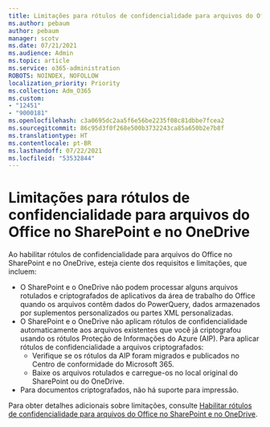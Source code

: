 ```yaml
---
title: Limitações para rótulos de confidencialidade para arquivos do Office no SharePoint e no OneDrive
ms.author: pebaum
author: pebaum
manager: scotv
ms.date: 07/21/2021
ms.audience: Admin
ms.topic: article
ms.service: o365-administration
ROBOTS: NOINDEX, NOFOLLOW
localization_priority: Priority
ms.collection: Adm_O365
ms.custom:
- "12451"
- "9000181"
ms.openlocfilehash: c3a0695dc2aa5f6e56be2235f08c81dbbe7fcea2
ms.sourcegitcommit: 86c95d3f0f268e500b3732243ca85a650b2e7b8f
ms.translationtype: HT
ms.contentlocale: pt-BR
ms.lasthandoff: 07/22/2021
ms.locfileid: "53532844"
---
```

# <a name="limitations-for-sensitivity-labels-for-office-files-in-sharepoint-and-onedrive"></a>Limitações para rótulos de confidencialidade para arquivos do Office no SharePoint e no OneDrive

Ao habilitar rótulos de confidencialidade para arquivos do Office no SharePoint e no OneDrive, esteja ciente dos requisitos e limitações, que incluem:

- O SharePoint e o OneDrive não podem processar alguns arquivos rotulados e criptografados de aplicativos da área de trabalho do Office quando os arquivos contêm dados do PowerQuery, dados armazenados por suplementos personalizados ou partes XML personalizadas.
- O SharePoint e o OneDrive não aplicam rótulos de confidencialidade automaticamente aos arquivos existentes que você já criptografou usando os rótulos Proteção de Informações do Azure (AIP). Para aplicar rótulos de confidencialidade a arquivos criptografados: 
    - Verifique se os rótulos da AIP foram migrados e publicados no Centro de conformidade do Microsoft 365.
    - Baixe os arquivos rotulados e carregue-os no local original do SharePoint ou do OneDrive.
- Para documentos criptografados, não há suporte para impressão.

Para obter detalhes adicionais sobre limitações, consulte [Habilitar rótulos de confidencialidade para arquivos do Office no SharePoint e no OneDrive](/microsoft-365/compliance/sensitivity-labels-sharepoint-onedrive-files#limitations).
